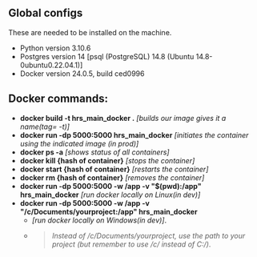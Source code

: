 ## Global configs 
These are needed to be installed on the machine. 
- Python version 3.10.6
- Postgres version 14 [psql (PostgreSQL) 14.8 (Ubuntu 14.8-0ubuntu0.22.04.1)]
- Docker version 24.0.5, build ced0996 


## Docker commands:
  - **docker build -t hrs_main_docker .**   *[builds our image gives it a name(tag= -t)]*
  - **docker run -dp 5000:5000 hrs_main_docker** *[initiates the container using the indicated image (in prod)]*
  - **docker ps -a**  *[shows status of all containers]*
  - **docker kill {hash of container}**  *[stops the container]*
  - **docker start {hash of container}**  *[restarts the container]*
  - **docker rm {hash of container}**  *[removes the container]*
  - **docker run -dp 5000:5000 -w /app -v "$(pwd):/app" hrs_main_docker**     *[run docker locally on Linux(in dev)]*
  - **docker run -dp 5000:5000 -w /app -v "/c/Documents/yourproject:/app" hrs_main_docker**     
    - *[run docker locally on Windows(in dev)]*. 
    - > *Instead of /c/Documents/yourproject, use the path to your project (but remember to use /c/ instead of C:/)*.